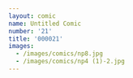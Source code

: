 ```yaml
---
layout: comic
name: Untitled Comic
number: '21'
title: '000021'
images:
  - /images/comics/np8.jpg
  - /images/comics/np4 (1)-2.jpg
---
```


